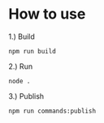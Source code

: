 # How to use

1.) Build
```
npm run build
```
2.) Run
```
node .
```
3.) Publish
```
npm run commands:publish
```

